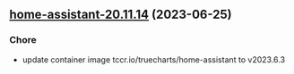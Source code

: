 ## [home-assistant-20.11.14](https://github.com/cyr-ius/truenas-charts/compare/home-assistant-20.11.13...home-assistant-20.11.14) (2023-06-25)

### Chore

- update container image tccr.io/truecharts/home-assistant to v2023.6.3
